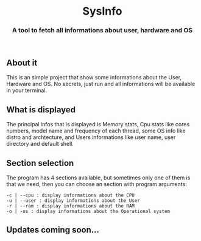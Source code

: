 <div align="center">
    <h1>SysInfo</h1>
    <h3>A tool to fetch all informations about user, hardware and OS </h3>
</div>

</br>

## About it
This is an simple project that show some informations about the User, Hardware and OS. No secrets, just run and all informations will be available in your terminal.

## What is displayed
The principal infos that is displayed is Memory stats, Cpu stats like cores numbers, model name and frequency of each thread, some OS info like distro and archtecture, and Users informations like user name, user directory and default shell.

## Section selection
The program has 4 sections available, but sometimes only one of them is that we need, then you can choose an section with program arguments:

    -c | --cpu : display informations about the CPU
    -u | --user : display informations about the User
    -r | --ram : display informations about the RAM
    -o | -os : display informations about the Operational system

## Updates coming soon...
